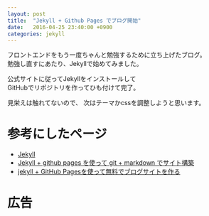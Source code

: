 ```yaml
---
layout: post
title:  "Jekyll + Github Pages でブログ開始"
date:   2016-04-25 23:40:00 +0900
categories: jekyll
---
```

フロントエンドをもう一度ちゃんと勉強するために立ち上げたブログ。  
勉強し直すにあたり、Jekyllで始めてみました。

公式サイトに従ってJekyllをインストールして  
GitHubでリポジトリを作ってひも付けて完了。

見栄えは触れてないので、
次はテーマかcssを調整しようと思います。


# 参考にしたページ
- [Jekyll](https://jekyllrb.com/ "Jekyll")
- [Jekyll + github pages を使って git + markdown でサイト構築](http://akkunchoi.github.io/jekyll-github-blogging.html "Jekyll + github pages を使って git + markdown でサイト構築")
- [jekyll + GitHub Pagesを使って無料でブログサイトを作る](http://j-caw.co.jp/blog/?p=1615 "jekyll + GitHub Pagesを使って無料でブログサイトを作る")

# 広告
<a href="https://link-a.net/gate.php?guid=on&mcode=tb4ehm5c&acode=kr38ex75pne2&itemid=0"><img src="https://link-a.net/display_image.php?rand=4624&type=banner&banner_id=18167" alt="" /></a> 